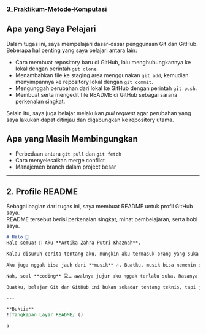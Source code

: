 ### 3_Praktikum-Metode-Komputasi

## Apa yang Saya Pelajari
Dalam tugas ini, saya mempelajari dasar-dasar penggunaan Git dan GitHub.  
Beberapa hal penting yang saya pelajari antara lain:  

- Cara membuat repository baru di GitHub, lalu menghubungkannya ke lokal dengan perintah `git clone`.  
- Menambahkan file ke staging area menggunakan `git add`, kemudian menyimpannya ke repository lokal dengan `git commit`.  
- Mengunggah perubahan dari lokal ke GitHub dengan perintah `git push`.  
- Membuat serta mengedit file README di GitHub sebagai sarana perkenalan singkat.  

Selain itu, saya juga belajar melakukan *pull request* agar perubahan yang saya lakukan dapat ditinjau dan digabungkan ke repository utama.  

## Apa yang Masih Membingungkan
- Perbedaan antara `git pull` dan `git fetch`
- Cara menyelesaikan merge conflict
- Manajemen branch dalam project besar

---

## 2. Profile README
Sebagai bagian dari tugas ini, saya membuat README untuk profil GitHub saya.  
README tersebut berisi perkenalan singkat, minat pembelajaran, serta hobi saya.   

```markdown
# Halo 👋
Halo semua! 👋 Aku **Artika Zahra Putri Khaznah**.  

Kalau disuruh cerita tentang aku, mungkin aku termasuk orang yang suka menikmati hal-hal sederhana dalam hidup. Salah satunya adalah **nonton film dan series** 🎬 — buatku, itu cara terbaik buat rehat sejenak sekaligus belajar banyak hal baru dari cerita-cerita yang ditampilkan. Selain itu, aku juga **pecinta makanan manis** 🍩🍫. Rasanya kayak nggak lengkap kalau sehari nggak nyicipin camilan manis, apalagi sambil santai nonton film atau baca sesuatu.  

Aku juga nggak bisa jauh dari **musik** 🎶. Buatku, musik bisa nemenin di mana aja: lagi belajar, lagi jalan, atau bahkan pas lagi nggak ngapa-ngapain. Kadang musik jadi penyemangat, kadang juga jadi tempat buat nenangin diri.  

Nah, soal **coding** 💻… awalnya jujur aku nggak terlalu suka. Rasanya ribet, bikin pusing, dan terlalu teknis. Tapi setelah aku coba pelan-pelan, ternyata coding itu menarik juga. Ada rasa puas tersendiri kalau berhasil bikin sesuatu jalan dengan benar. Jadi meskipun awalnya agak enggan, sekarang aku mulai tertarik buat belajar lebih jauh.  

Buatku, belajar Git dan GitHub ini bukan sekadar tentang teknis, tapi juga tentang melatih kesabaran, rasa ingin tahu, dan gimana caranya mengatur sesuatu biar lebih rapi. Semoga perjalanan ini bisa bikin aku makin berkembang, baik di bidang teknologi maupun hal-hal lain yang aku suka 🌱.  

---

**Bukti:**  
![Tangkapan Layar README] ()

a